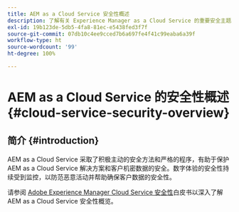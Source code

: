 ```yaml
---
title: AEM as a Cloud Service 安全性概述
description: 了解有关 Experience Manager as a Cloud Service 的重要安全主题。
exl-id: 19b123de-5db5-4fa8-81ec-e5438fed3f7f
source-git-commit: 07db10c4ee9cced7b6a697fe4f41c99eaba6a39f
workflow-type: ht
source-wordcount: '99'
ht-degree: 100%

---
```



# AEM as a Cloud Service 的安全性概述 {#cloud-service-security-overview}

## 简介 {#introduction}

AEM as a Cloud Service 采取了积极主动的安全方法和严格的程序，有助于保护 AEM as a Cloud Service 解决方案和客户机密数据的安全。数字体验的安全性持续受到监控，以防范恶意活动并帮助确保客户数据的安全性。

请参阅 [Adobe Experience Manager Cloud Service 安全性](https://www.adobe.com/cn/content/dam/cc/en/security/pdfs/AEMCloudService_Security_Overview.pdf)白皮书以深入了解 AEM as a Cloud Service 安全性概览。
